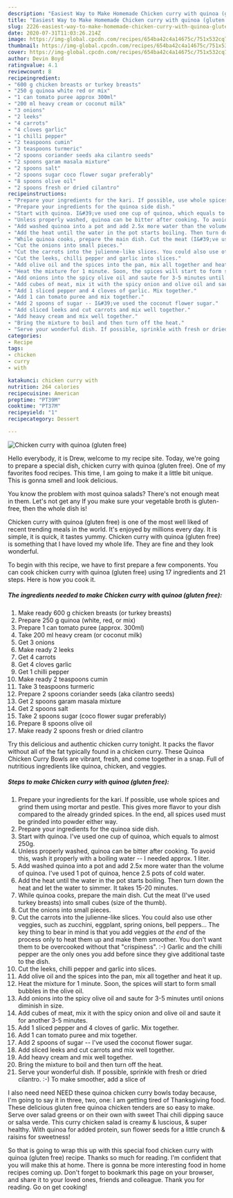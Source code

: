 ```yaml
---
description: "Easiest Way to Make Homemade Chicken curry with quinoa (gluten free)"
title: "Easiest Way to Make Homemade Chicken curry with quinoa (gluten free)"
slug: 2226-easiest-way-to-make-homemade-chicken-curry-with-quinoa-gluten-free
date: 2020-07-31T11:03:26.214Z
image: https://img-global.cpcdn.com/recipes/654ba42c4a14675c/751x532cq70/chicken-curry-with-quinoa-gluten-free-recipe-main-photo.jpg
thumbnail: https://img-global.cpcdn.com/recipes/654ba42c4a14675c/751x532cq70/chicken-curry-with-quinoa-gluten-free-recipe-main-photo.jpg
cover: https://img-global.cpcdn.com/recipes/654ba42c4a14675c/751x532cq70/chicken-curry-with-quinoa-gluten-free-recipe-main-photo.jpg
author: Devin Boyd
ratingvalue: 4.1
reviewcount: 8
recipeingredient:
- "600 g chicken breasts or turkey breasts"
- "250 g quinoa white red or mix"
- "1 can tomato puree approx 300ml"
- "200 ml heavy cream or coconut milk"
- "3 onions"
- "2 leeks"
- "4 carrots"
- "4 cloves garlic"
- "1 chilli pepper"
- "2 teaspoons cumin"
- "3 teaspoons turmeric"
- "2 spoons coriander seeds aka cilantro seeds"
- "2 spoons garam masala mixture"
- "2 spoons salt"
- "2 spoons sugar coco flower sugar preferably"
- "8 spoons olive oil"
- "2 spoons fresh or dried cilantro"
recipeinstructions:
- "Prepare your ingredients for the kari. If possible, use whole spices and grind them using mortar and pestle. This gives more flavor to your dish compared to the already grinded spices. In the end, all spices used must be grinded into powder either way."
- "Prepare your ingredients for the quinoa side dish."
- "Start with quinoa. I&#39;ve used one cup of quinoa, which equals to almost 250g."
- "Unless properly washed, quinoa can be bitter after cooking. To avoid this, wash it properly with a boiling water -- I needed approx. 1 liter."
- "Add washed quinoa into a pot and add 2.5x more water than the volume of quinoa. I&#39;ve used 1 pot of quinoa, hence 2.5 pots of cold water."
- "Add the heat until the water in the pot starts boiling. Then turn down the heat and let the water to simmer. It takes 15-20 minutes."
- "While quinoa cooks, prepare the main dish. Cut the meat (I&#39;ve used turkey breasts) into small cubes (size of the thumb)."
- "Cut the onions into small pieces."
- "Cut the carrots into the julienne-like slices. You could also use other veggies, such as zucchini, eggplant, spring onions, bell peppers... The key thing to bear in mind is that you add veggies *at the end* of the process only to heat them up and make them smoother. You don&#39;t want them to be overcooked without that &#34;crispiness&#34;. :-) Garlic and the chilli pepper are the only ones you add before since they give additional taste to the dish."
- "Cut the leeks, chilli pepper and garlic into slices."
- "Add olive oil and the spices into the pan, mix all together and heat it up."
- "Heat the mixture for 1 minute. Soon, the spices will start to form small bubbles in the olive oil."
- "Add onions into the spicy olive oil and saute for 3-5 minutes until onions diminish in size."
- "Add cubes of meat, mix it with the spicy onion and olive oil and saute it for another 3-5 minutes."
- "Add 1 sliced pepper and 4 cloves of garlic. Mix together."
- "Add 1 can tomato puree and mix together."
- "Add 2 spoons of sugar -- I&#39;ve used the coconut flower sugar."
- "Add sliced leeks and cut carrots and mix well together."
- "Add heavy cream and mix well together."
- "Bring the mixture to boil and then turn off the heat."
- "Serve your wonderful dish. If possible, sprinkle with fresh or dried cilantro. :-) To make smoother, add a slice of"
categories:
- Recipe
tags:
- chicken
- curry
- with

katakunci: chicken curry with 
nutrition: 264 calories
recipecuisine: American
preptime: "PT39M"
cooktime: "PT37M"
recipeyield: "1"
recipecategory: Dessert

---
```



![Chicken curry with quinoa (gluten free)](https://img-global.cpcdn.com/recipes/654ba42c4a14675c/751x532cq70/chicken-curry-with-quinoa-gluten-free-recipe-main-photo.jpg)

Hello everybody, it is Drew, welcome to my recipe site. Today, we're going to prepare a special dish, chicken curry with quinoa (gluten free). One of my favorites food recipes. This time, I am going to make it a little bit unique. This is gonna smell and look delicious.

You know the problem with most quinoa salads? There&#39;s not enough meat in them. Let&#39;s not get any If you make sure your vegetable broth is gluten-free, then the whole dish is!

Chicken curry with quinoa (gluten free) is one of the most well liked of recent trending meals in the world. It's enjoyed by millions every day. It is simple, it is quick, it tastes yummy. Chicken curry with quinoa (gluten free) is something that I have loved my whole life. They are fine and they look wonderful.


To begin with this recipe, we have to first prepare a few components. You can cook chicken curry with quinoa (gluten free) using 17 ingredients and 21 steps. Here is how you cook it.

<!--inarticleads1-->

##### The ingredients needed to make Chicken curry with quinoa (gluten free):

1. Make ready 600 g chicken breasts (or turkey breasts)
1. Prepare 250 g quinoa (white, red, or mix)
1. Prepare 1 can tomato puree (approx. 300ml)
1. Take 200 ml heavy cream (or coconut milk)
1. Get 3 onions
1. Make ready 2 leeks
1. Get 4 carrots
1. Get 4 cloves garlic
1. Get 1 chilli pepper
1. Make ready 2 teaspoons cumin
1. Take 3 teaspoons turmeric
1. Prepare 2 spoons coriander seeds (aka cilantro seeds)
1. Get 2 spoons garam masala mixture
1. Get 2 spoons salt
1. Take 2 spoons sugar (coco flower sugar preferably)
1. Prepare 8 spoons olive oil
1. Make ready 2 spoons fresh or dried cilantro


Try this delicious and authentic chicken curry tonight. It packs the flavor without all of the fat typically found in a chicken curry. These Quinoa Chicken Curry Bowls are vibrant, fresh, and come together in a snap. Full of nutritious ingredients like quinoa, chicken, and veggies. 

<!--inarticleads2-->

##### Steps to make Chicken curry with quinoa (gluten free):

1. Prepare your ingredients for the kari. If possible, use whole spices and grind them using mortar and pestle. This gives more flavor to your dish compared to the already grinded spices. In the end, all spices used must be grinded into powder either way.
1. Prepare your ingredients for the quinoa side dish.
1. Start with quinoa. I&#39;ve used one cup of quinoa, which equals to almost 250g.
1. Unless properly washed, quinoa can be bitter after cooking. To avoid this, wash it properly with a boiling water -- I needed approx. 1 liter.
1. Add washed quinoa into a pot and add 2.5x more water than the volume of quinoa. I&#39;ve used 1 pot of quinoa, hence 2.5 pots of cold water.
1. Add the heat until the water in the pot starts boiling. Then turn down the heat and let the water to simmer. It takes 15-20 minutes.
1. While quinoa cooks, prepare the main dish. Cut the meat (I&#39;ve used turkey breasts) into small cubes (size of the thumb).
1. Cut the onions into small pieces.
1. Cut the carrots into the julienne-like slices. You could also use other veggies, such as zucchini, eggplant, spring onions, bell peppers... The key thing to bear in mind is that you add veggies *at the end* of the process only to heat them up and make them smoother. You don&#39;t want them to be overcooked without that &#34;crispiness&#34;. :-) Garlic and the chilli pepper are the only ones you add before since they give additional taste to the dish.
1. Cut the leeks, chilli pepper and garlic into slices.
1. Add olive oil and the spices into the pan, mix all together and heat it up.
1. Heat the mixture for 1 minute. Soon, the spices will start to form small bubbles in the olive oil.
1. Add onions into the spicy olive oil and saute for 3-5 minutes until onions diminish in size.
1. Add cubes of meat, mix it with the spicy onion and olive oil and saute it for another 3-5 minutes.
1. Add 1 sliced pepper and 4 cloves of garlic. Mix together.
1. Add 1 can tomato puree and mix together.
1. Add 2 spoons of sugar -- I&#39;ve used the coconut flower sugar.
1. Add sliced leeks and cut carrots and mix well together.
1. Add heavy cream and mix well together.
1. Bring the mixture to boil and then turn off the heat.
1. Serve your wonderful dish. If possible, sprinkle with fresh or dried cilantro. :-) To make smoother, add a slice of


I also need need NEED these quinoa chicken curry bowls today because, I&#39;m going to say it in three, two, one: I am getting tired of Thanksgiving food. These delicious gluten free quinoa chicken tenders are so easy to make. Serve over salad greens or on their own with sweet Thai chili dipping sauce or salsa verde. This curry chicken salad is creamy &amp; luscious, &amp; super healthy. With quinoa for added protein, sun flower seeds for a little crunch &amp; raisins for sweetness! 

So that is going to wrap this up with this special food chicken curry with quinoa (gluten free) recipe. Thanks so much for reading. I'm confident that you will make this at home. There is gonna be more interesting food in home recipes coming up. Don't forget to bookmark this page on your browser, and share it to your loved ones, friends and colleague. Thank you for reading. Go on get cooking!
